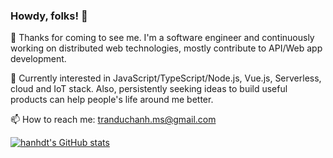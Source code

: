### Howdy, folks! 👋

🌱 Thanks for coming to see me. I'm a software engineer and continuously working on distributed web technologies, mostly contribute to API/Web app development.

💬 Currently interested in JavaScript/TypeScript/Node.js, Vue.js, Serverless, cloud and IoT stack. Also, persistently seeking ideas to build useful products can help people's life around me better.

📫 How to reach me: tranduchanh.ms@gmail.com

[![hanhdt's GitHub stats](https://github-readme-stats.vercel.app/api?username=hanhdt&theme=dracula)](https://github-readme-stats.vercel.app/api?username=hanhdt&theme=dracula)
